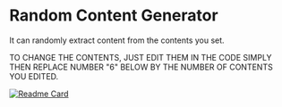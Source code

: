 # Random Content Generator
It can randomly extract content from the contents you set.

TO CHANGE THE CONTENTS, JUST EDIT THEM IN THE CODE SIMPLY THEN REPLACE  NUMBER "6" BELOW BY THE NUMBER OF CONTENTS YOU EDITED.

[![Readme Card](https://github-readme-stats.vercel.app/api/pin/?username=TurboHK&repo=github-readme-stats)](https://github.com/anuraghazra/github-readme-stats)
